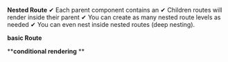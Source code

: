 **Nested Route**
✔ Each parent component contains an <Outlet />
✔ Children routes will render inside their parent
✔ You can create as many nested route levels as needed
✔ You can even nest inside nested routes (deep nesting).

**basic Route**

****conditional rendering** **



